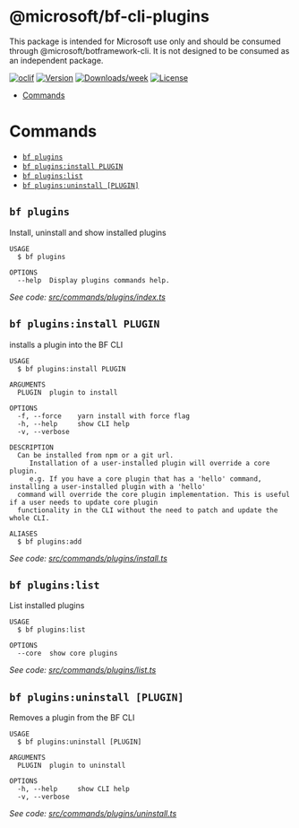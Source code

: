 @microsoft/bf-cli-plugins
=========================

This package is intended for Microsoft use only and should be consumed through @microsoft/botframework-cli. It is not designed to be consumed as an independent package.

[![oclif](https://img.shields.io/badge/cli-oclif-brightgreen.svg)](https://oclif.io)
[![Version](https://img.shields.io/npm/v/@microsoft/bf-cli-plugins.svg)](https://npmjs.org/package/@microsoft/bf-cli-plugins)
[![Downloads/week](https://img.shields.io/npm/dw/@microsoft/bf-cli-plugins.svg)](https://npmjs.org/package/@microsoft/bf-cli-plugins)
[![License](https://img.shields.io/npm/l/@microsoft/bf-cli-plugins.svg)](https://github.com/https://github.com/microsoft//botframework-cli/blob/master/package.json)

<!-- toc -->
* [Commands](#commands)
<!-- tocstop -->
# Commands
<!-- commands -->
* [`bf plugins`](#bf-plugins)
* [`bf plugins:install PLUGIN`](#bf-pluginsinstall-plugin)
* [`bf plugins:list`](#bf-pluginslist)
* [`bf plugins:uninstall [PLUGIN]`](#bf-pluginsuninstall-plugin)

## `bf plugins`

Install, uninstall and show installed plugins

```
USAGE
  $ bf plugins

OPTIONS
  --help  Display plugins commands help.
```

_See code: [src/commands/plugins/index.ts](https://github.com/microsoft/botframework-cli/tree/master/packages/plugins/src/commands/plugins/index.ts)_

## `bf plugins:install PLUGIN`

installs a plugin into the BF CLI

```
USAGE
  $ bf plugins:install PLUGIN

ARGUMENTS
  PLUGIN  plugin to install

OPTIONS
  -f, --force    yarn install with force flag
  -h, --help     show CLI help
  -v, --verbose

DESCRIPTION
  Can be installed from npm or a git url.
     Installation of a user-installed plugin will override a core plugin.
     e.g. If you have a core plugin that has a 'hello' command, installing a user-installed plugin with a 'hello' 
  command will override the core plugin implementation. This is useful if a user needs to update core plugin 
  functionality in the CLI without the need to patch and update the whole CLI.

ALIASES
  $ bf plugins:add
```

_See code: [src/commands/plugins/install.ts](https://github.com/microsoft/botframework-cli/tree/master/packages/plugins/src/commands/plugins/install.ts)_

## `bf plugins:list`

List installed plugins

```
USAGE
  $ bf plugins:list

OPTIONS
  --core  show core plugins
```

_See code: [src/commands/plugins/list.ts](https://github.com/microsoft/botframework-cli/tree/master/packages/plugins/src/commands/plugins/list.ts)_

## `bf plugins:uninstall [PLUGIN]`

Removes a plugin from the BF CLI

```
USAGE
  $ bf plugins:uninstall [PLUGIN]

ARGUMENTS
  PLUGIN  plugin to uninstall

OPTIONS
  -h, --help     show CLI help
  -v, --verbose
```

_See code: [src/commands/plugins/uninstall.ts](https://github.com/microsoft/botframework-cli/tree/master/packages/plugins/src/commands/plugins/uninstall.ts)_
<!-- commandsstop -->

